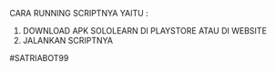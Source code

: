 CARA RUNNING SCRIPTNYA YAITU :
1. DOWNLOAD APK SOLOLEARN DI PLAYSTORE ATAU DI WEBSITE
2. JALANKAN SCRIPTNYA 

#SATRIABOT99

